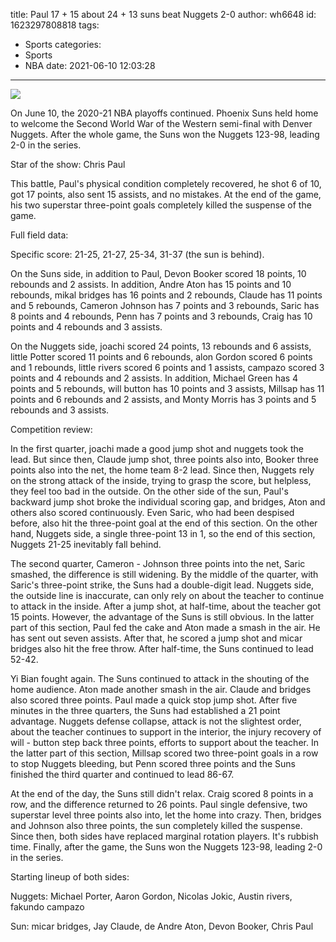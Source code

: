 title: Paul 17 + 15 about 24 + 13 suns beat Nuggets 2-0
author: wh6648
id: 1623297808818
tags: 
- Sports
categories: 
- Sports
- NBA
date: 2021-06-10 12:03:28
---
![](https://p0.itc.cn/q_70/images01/20210610/71111da33a4f4957ab93f61d203d492d.jpeg)


On June 10, the 2020-21 NBA playoffs continued. Phoenix Suns held home to welcome the Second World War of the Western semi-final with Denver Nuggets. After the whole game, the Suns won the Nuggets 123-98, leading 2-0 in the series.

Star of the show: Chris Paul

This battle, Paul's physical condition completely recovered, he shot 6 of 10, got 17 points, also sent 15 assists, and no mistakes. At the end of the game, his two superstar three-point goals completely killed the suspense of the game.

Full field data:

Specific score: 21-25, 21-27, 25-34, 31-37 (the sun is behind).

On the Suns side, in addition to Paul, Devon Booker scored 18 points, 10 rebounds and 2 assists. In addition, Andre Aton has 15 points and 10 rebounds, mikal bridges has 16 points and 2 rebounds, Claude has 11 points and 5 rebounds, Cameron Johnson has 7 points and 3 rebounds, Saric has 8 points and 4 rebounds, Penn has 7 points and 3 rebounds, Craig has 10 points and 4 rebounds and 3 assists.

On the Nuggets side, joachi scored 24 points, 13 rebounds and 6 assists, little Potter scored 11 points and 6 rebounds, alon Gordon scored 6 points and 1 rebounds, little rivers scored 6 points and 1 assists, campazo scored 3 points and 4 rebounds and 2 assists. In addition, Michael Green has 4 points and 5 rebounds, will button has 10 points and 3 assists, Millsap has 11 points and 6 rebounds and 2 assists, and Monty Morris has 3 points and 5 rebounds and 3 assists.

Competition review:

In the first quarter, joachi made a good jump shot and nuggets took the lead. But since then, Claude jump shot, three points also into, Booker three points also into the net, the home team 8-2 lead. Since then, Nuggets rely on the strong attack of the inside, trying to grasp the score, but helpless, they feel too bad in the outside. On the other side of the sun, Paul's backward jump shot broke the individual scoring gap, and bridges, Aton and others also scored continuously. Even Saric, who had been despised before, also hit the three-point goal at the end of this section. On the other hand, Nuggets side, a single three-point 13 in 1, so the end of this section, Nuggets 21-25 inevitably fall behind.

The second quarter, Cameron - Johnson three points into the net, Saric smashed, the difference is still widening. By the middle of the quarter, with Saric's three-point strike, the Suns had a double-digit lead. Nuggets side, the outside line is inaccurate, can only rely on about the teacher to continue to attack in the inside. After a jump shot, at half-time, about the teacher got 15 points. However, the advantage of the Suns is still obvious. In the latter part of this section, Paul fed the cake and Aton made a smash in the air. He has sent out seven assists. After that, he scored a jump shot and micar bridges also hit the free throw. After half-time, the Suns continued to lead 52-42.

Yi Bian fought again. The Suns continued to attack in the shouting of the home audience. Aton made another smash in the air. Claude and bridges also scored three points. Paul made a quick stop jump shot. After five minutes in the three quarters, the Suns had established a 21 point advantage. Nuggets defense collapse, attack is not the slightest order, about the teacher continues to support in the interior, the injury recovery of will - button step back three points, efforts to support about the teacher. In the latter part of this section, Millsap scored two three-point goals in a row to stop Nuggets bleeding, but Penn scored three points and the Suns finished the third quarter and continued to lead 86-67.

At the end of the day, the Suns still didn't relax. Craig scored 8 points in a row, and the difference returned to 26 points. Paul single defensive, two superstar level three points also into, let the home into crazy. Then, bridges and Johnson also three points, the sun completely killed the suspense. Since then, both sides have replaced marginal rotation players. It's rubbish time. Finally, after the game, the Suns won the Nuggets 123-98, leading 2-0 in the series.

Starting lineup of both sides:

Nuggets: Michael Porter, Aaron Gordon, Nicolas Jokic, Austin rivers, fakundo campazo

Sun: micar bridges, Jay Claude, de Andre Aton, Devon Booker, Chris Paul

